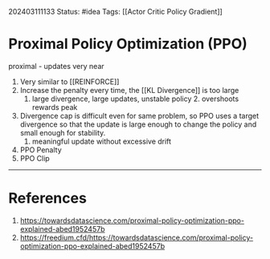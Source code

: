 202403111133
Status: #idea
Tags: [[Actor Critic Policy Gradient]]

# Proximal Policy Optimization (PPO)

proximal - updates very near 

1. Very similar to [[REINFORCE]]
2. Increase the penalty every time, the [[KL Divergence]] is too large
	1. large divergence, large updates, unstable policy
		2. overshoots rewards peak
3. Divergence cap is difficult even for same problem, so PPO uses a target divergence so that the update is large enough to change the policy and small enough for stability.
	1. meaningful update without excessive drift
4. PPO Penalty
5. PPO Clip
---
# References

1. https://towardsdatascience.com/proximal-policy-optimization-ppo-explained-abed1952457b
2. https://freedium.cfd/https://towardsdatascience.com/proximal-policy-optimization-ppo-explained-abed1952457b